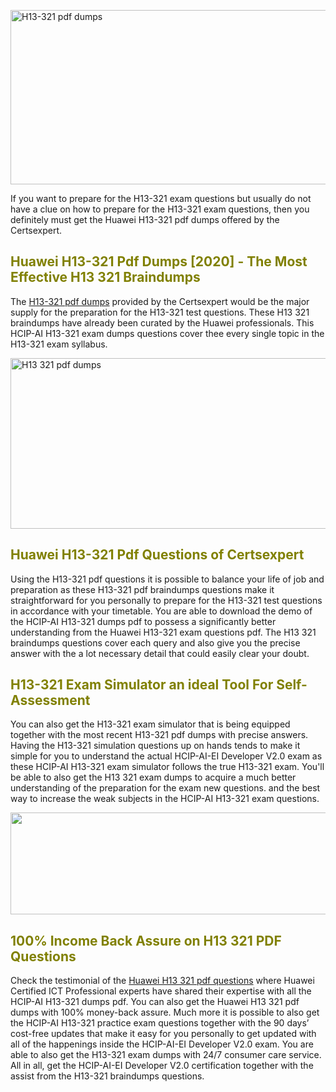 <p><span style="font-weight: 400;"><img style="display: block; margin-left: auto; margin-right: auto;" src="https://i.ibb.co/QXh983F/73475278-2429792180625311-4586132736837681152-n.jpg" alt="H13-321 pdf dumps" width="740" height="279" /></span></p>
<p><span style="font-weight: 400;">If you want to prepare for the H13-321 exam questions but usually do not have a clue on how to prepare for the H13-321 exam questions, then you definitely must get the Huawei H13-321 pdf dumps offered by the Certsexpert.</span></p>
<h2><span style="color: #808000;"><strong>Huawei H13-321 Pdf Dumps [2020] - The Most Effective H13 321 Braindumps</strong></span></h2>
<p><span style="font-weight: 400;">The <a href="https://www.certsexpert.com/H13-321-pdf-questions.html">H13-321 pdf dumps</a> provided by the Certsexpert would be the major supply for the preparation for the H13-321 test questions. These H13 321 braindumps have already been curated by the Huawei professionals. This HCIP-AI H13-321 exam dumps questions cover thee every single topic in the H13-321 exam syllabus.</span></p>
<p><span style="font-weight: 400;"><img style="display: block; margin-left: auto; margin-right: auto;" src="https://i.ibb.co/Jd8hN2L/76714008-3182067705200142-8735104740007870464-n.jpg" alt="H13 321 pdf dumps" width="740" height="273" /></span></p>
<h2><span style="color: #808000;"><strong>Huawei H13-321 Pdf Questions of Certsexpert</strong></span></h2>
<p><span style="font-weight: 400;">Using the H13-321 pdf questions it is possible to balance your life of job and preparation as these H13-321 pdf braindumps questions make it straightforward for you personally to prepare for the H13-321 test questions in accordance with your timetable. You are able to download the demo of the HCIP-AI H13-321 dumps pdf to possess a significantly better understanding from the Huawei H13-321 exam questions pdf. The H13 321 braindumps questions cover each query and also give you the precise answer with the a lot necessary detail that could easily clear your doubt.</span></p>
<h2><span style="color: #808000;"><strong>H13-321 Exam Simulator an ideal Tool For Self-Assessment</strong></span></h2>
<p><span style="font-weight: 400;">You can also get the H13-321 exam simulator that is being equipped together with the most recent H13-321 pdf dumps with precise answers. Having the H13-321 simulation questions up on hands tends to make it simple for you to understand the actual HCIP-AI-EI Developer V2.0 exam as these HCIP-AI H13-321 exam simulator follows the true H13-321 exam. You'll be able to also get the H13 321 exam dumps to acquire a much better understanding of the preparation for the exam new questions. and the best way to increase the weak subjects in the HCIP-AI H13-321 exam questions.</span></p>
<p><a href="https://www.certsexpert.com/H13-321-pdf-questions.html"><span style="font-weight: 400;"><img style="display: block; margin-left: auto; margin-right: auto;" src="https://i.ibb.co/TMnKrkJ/75398236-424489711531572-5064688549987614720-n.jpg" alt="" width="740" height="163" /></span></a></p>
<h2><span style="color: #808000;"><strong>100% Income Back Assure on H13 321&nbsp;PDF Questions</strong></span></h2>
<p><span style="font-weight: 400;">Check the testimonial of the <a href="https://www.certsexpert.com/huawei-questions.html">Huawei H13 321 pdf questions</a> where Huawei Certified ICT Professional experts have shared their expertise with all the HCIP-AI H13-321 dumps pdf. You can also get the Huawei H13 321 pdf dumps with 100% money-back assure. Much more it is possible to also get the HCIP-AI H13-321 practice exam questions together with the 90 days&rsquo; cost-free updates that make it easy for you personally to get updated with all of the happenings inside the HCIP-AI-EI Developer V2.0 exam. You are able to also get the H13-321 exam dumps with 24/7 consumer care service. All in all, get the HCIP-AI-EI Developer V2.0 certification together with the assist from the H13-321 braindumps questions.</span></p>
